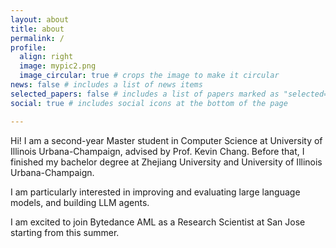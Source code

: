 ```yaml
---
layout: about
title: about
permalink: /
profile:
  align: right
  image: mypic2.png
  image_circular: true # crops the image to make it circular
news: false # includes a list of news items
selected_papers: false # includes a list of papers marked as "selected={true}"
social: true # includes social icons at the bottom of the page

---
```

Hi! I am a second-year Master student in Computer Science at University of Illinois Urbana-Champaign, advised by Prof. Kevin Chang. Before that, I finished my bachelor degree at Zhejiang University and University of Illinois Urbana-Champaign. 

I am particularly interested in improving and evaluating large language models, and building LLM agents. 

I am excited to join Bytedance AML as a Research Scientist at San Jose starting from this summer. 
